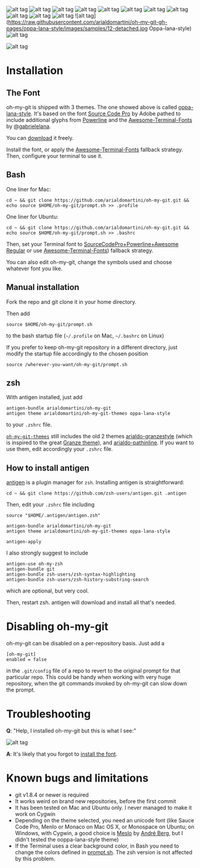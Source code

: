 ![alt tag](https://raw.githubusercontent.com/arialdomartini/oh-my-git-gh-pages/oppa-lana-style/images/samples/01-ordinary-prompt.jpg)
![alt tag](https://raw.githubusercontent.com/arialdomartini/oh-my-git-gh-pages/oppa-lana-style/images/samples/02-bang.jpg)
![alt tag](https://raw.githubusercontent.com/arialdomartini/oh-my-git-gh-pages/oppa-lana-style/images/samples/03-useful-information.jpg)
![alt tag](https://raw.githubusercontent.com/arialdomartini/oh-my-git-gh-pages/oppa-lana-style/images/samples/04-untracked-files.jpg)
![alt tag](https://raw.githubusercontent.com/arialdomartini/oh-my-git-gh-pages/oppa-lana-style/images/samples/06-rm-commit.jpg)
![alt tag](https://raw.githubusercontent.com/arialdomartini/oh-my-git-gh-pages/oppa-lana-style/images/samples/06-tris-colors.jpg)
![alt tag](https://raw.githubusercontent.com/arialdomartini/oh-my-git-gh-pages/oppa-lana-style/images/samples/07-tracking-branches.jpg)
![alt tag](https://raw.githubusercontent.com/arialdomartini/oh-my-git-gh-pages/oppa-lana-style/images/samples/08-push-rebase-and-remote-branch-names.jpg)
![alt tag](https://raw.githubusercontent.com/arialdomartini/oh-my-git-gh-pages/oppa-lana-style/images/samples/09-you-can-push.jpg)
![alt tag](https://raw.githubusercontent.com/arialdomartini/oh-my-git-gh-pages/oppa-lana-style/images/samples/10-you-are-behind-fast-forward.jpg)
![alt tag](https://raw.githubusercontent.com/arialdomartini/oh-my-git-gh-pages/oppa-lana-style/images/samples/11-diverged.jpg)
![alt tag](https://raw.githubusercontent.com/arialdomartini/oh-my-git-gh-pages/oppa-lana-style/images/samples/12-detached.jpg	Oppa-lana-style)
![alt tag](https://raw.githubusercontent.com/arialdomartini/oh-my-git-gh-pages/oppa-lana-style/images/samples/13-stash-and-tag.jpg)


![alt tag](https://raw.github.com/arialdomartini/oh-my-git-gh-pages/gh-pages/images/shut-up.gif)


# Installation
## <a name="install-the-font"></a>The Font

oh-my-git is shipped with 3 themes. The one showed above is called [oppa-lana-style](https://github.com/arialdomartini/oh-my-git-themes/blob/oppa-lana-style/oppa-lana-style.zsh-theme). It's based on the font [Source Code Pro](https://github.com/adobe/Source-Code-Pro) by Adobe pathed to include additional glyphs from [Powerline](https://github.com/powerline/powerline) and the [Awesome-Terminal-Fonts](https://github.com/gabrielelana/awesome-terminal-fonts) by [@gabrielelana](https://github.com/gabrielelana).

You can [download](https://github.com/gabrielelana/awesome-terminal-fonts/blob/patching-strategy/fonts/Sauce%20Code%20Powerline%20Regular.otf) it freely.

Install the font, or apply the [Awesome-Terminal-Fonts](https://github.com/gabrielelana/awesome-terminal-fonts) fallback strategy.
Then, configure your terminal to use it.

## Bash

One liner for Mac:

    cd ~ && git clone https://github.com/arialdomartini/oh-my-git.git && echo source $HOME/oh-my-git/prompt.sh >> .profile

One liner for Ubuntu:

    cd ~ && git clone https://github.com/arialdomartini/oh-my-git.git && echo source $HOME/oh-my-git/prompt.sh >> .bashrc

Then, set your Terminal font to [SourceCodePro+Powerline+Awesome Regular](https://github.com/gabrielelana/awesome-terminal-fonts/blob/patching-strategy/fonts/Sauce%20Code%20Powerline%20Regular.otf) or use [Awesome-Terminal-Fonts]((https://github.com/gabrielelana/awesome-terminal-fonts))) fallback strategy.

You can also edit oh-my-git, change the symbols used and choose whatever font you like.

## Manual installation

Fork the repo and git clone it in your home directory.

Then add

    source $HOME/oh-my-git/prompt.sh

to the bash startup file (`~/.profile` on Mac, `~/.bashrc` on Linux)

If you prefer to keep oh-my-git repository in a different directory, just modify the startup file accordingly to the chosen position

    source /wherever-you-want/oh-my-git/prompt.sh

## zsh

With antigen installed, just add

    antigen-bundle arialdomartini/oh-my-git
    antigen theme arialdomartini/oh-my-git-themes oppa-lana-style

to your `.zshrc` file.

[`oh-my-git-themes`](https://github.com/arialdomartini/oh-my-git-themes) still includes the old 2 themes [arialdo-granzestyle](https://github.com/arialdomartini/oh-my-git-themes/blob/master/arialdo-granzestyle.zsh-theme)  (which is inspired to the great [Granze theme](https://github.com/Granze/G-zsh-theme-2)), and [arialdo-pathinline](https://github.com/arialdomartini/oh-my-git-themes/blob/master/arialdo-pathinline.zsh-theme). If you want to use them, edit accordingly your ```.zshrc``` file.

## How to install antigen

[antigen](https://github.com/zsh-users/antigen) is a plugin manager for `zsh`.
Installing antigen is straightforward:

    cd ~ && git clone https://github.com/zsh-users/antigen.git .antigen 

Then, edit your `.zshrc` file including

    source "$HOME/.antigen/antigen.zsh"

    antigen-bundle arialdomartini/oh-my-git
    antigen theme arialdomartini/oh-my-git-themes oppa-lana-style

    antigen-apply

I also strongly suggest to include

    antigen-use oh-my-zsh
    antigen-bundle git
    antigen-bundle zsh-users/zsh-syntax-highlighting
    antigen-bundle zsh-users/zsh-history-substring-search

which are optional, but very cool.

Then, restart zsh. 
antigen will download and install all that's needed.

# Disabling oh-my-git
oh-my-git can be disabled on a per-repository basis. Just add a

    [oh-my-git]
    enabled = false

in the `.git/config` file of a repo to revert to the original prompt for that particular repo. This could be handy when working with very huge repository, when the git commands invoked by oh-my-git can slow down the prompt.

# Troubleshooting

**Q**: "Help, I installed oh-my-git but this is what I see:"

![alt tag](https://raw.githubusercontent.com/arialdomartini/oh-my-git-gh-pages/oppa-lana-style/images/samples/bad-font.png)

**A**: It's likely that you forgot to [install the font](#install-the-font).

# Known bugs and limitations

* git v1.8.4 or newer is required
* It works weird on brand new repositories, before the first commit
* It has been tested on Mac and Ubuntu only. I never managed to make it work on Cygwin
* Depending on the theme selected, you need an unicode font (like Sauce Code Pro, Menlo or Monaco on Mac OS X, or Monospace on Ubuntu; on Windows, with Cygwin, a good choice is [Meslo](https://github.com/andreberg/Meslo-Font) by [André Berg](https://github.com/andreberg), but I didn't tested the ooppa-lana-style theme)
* If the Terminal uses a clear background color, in Bash you need to change the colors defined in [prompt.sh](https://github.com/arialdomartini/oh-my-git/blob/oppa-lana-style/prompt.sh). The zsh version is not affected by this problem.
